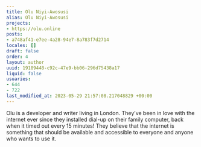 ```yaml
---
title: Olu Niyi-Awosusi
alias: Olu Niyi-Awosusi
projects:
- https://olu.online
posts:
- a748af41-e7ee-4a28-94e7-8a783f7d2714
locales: []
draft: false
order: 4
layout: author
uuid: 19189448-c92c-47e9-bb06-296d75438a17
liquid: false
usuaries:
- 644
- 722
last_modified_at: 2023-05-29 21:57:08.217048829 +00:00
---
```


<p style="text-align:start">Olu is a developer and writer living in London. They’ve been in love with the internet ever since they installed dial-up on their family computer, back when it timed out every 15 minutes! They believe that the internet is something that should be available and accessible to everyone and anyone who wants to use it.</p>